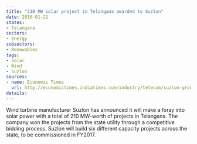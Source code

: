 ```yaml
---
title: "210 MW solar project in Telangana awarded to Suzlon"
date: 2016-01-22
states:
- Telangana
sectors:
- Energy
subsectors:
- Renewables
tags:
- Solar
- Wind
- Suzlon
sources:
- name: Economic Times
  url: http://economictimes.indiatimes.com/industry/telecom/suzlon-group-forays-into-solar-power-with-210-mw-projects-in-telangana/articleshow/50561676.cms
details:
---
```


Wind turbine manufacturer Suzlon has announced it will make a foray into solar power with a total of 210 MW-worth of projects in Telangana. The company won the projects from the state utility through a competitive bidding process. Suzlon will build six different capacity projects across the state, to be commissioned in FY2017.
